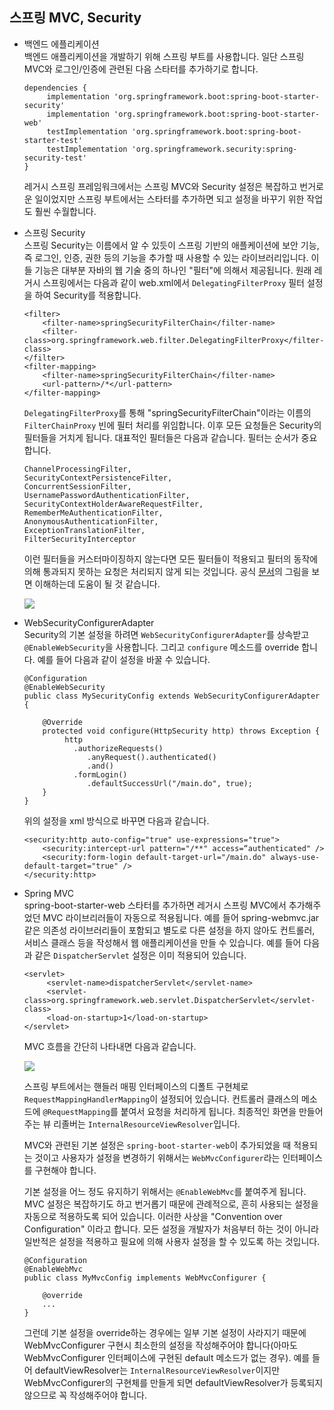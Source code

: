 ## 스프링 MVC, Security
 
* 백엔드 에플리케이션  
백엔드 애플리케이션을 개발하기 위해 스프링 부트를 사용합니다. 일단 스프링 MVC와 로그인/인증에 관련된 다음 스타터를 추가하기로 합니다. 

   ```
   dependencies {
        implementation 'org.springframework.boot:spring-boot-starter-security'
        implementation 'org.springframework.boot:spring-boot-starter-web'
        testImplementation 'org.springframework.boot:spring-boot-starter-test'
        testImplementation 'org.springframework.security:spring-security-test'
   }
   
   ```
   레거시 스프링 프레임워크에서는 스프링 MVC와 Security 설정은 복잡하고 번거로운 일이었지만 스프링 부트에서는 스타터를 추가하면 되고 설정을 바꾸기 위한 작업도 훨씬 수월합니다.
   
* 스프링 Security  
   스프링 Security는 이름에서 알 수 있듯이 스프링 기반의 애플케이션에 보안 기능, 즉 로그인, 인증, 권한 등의 기능을 추가할 때 사용할 수 있는 
   라이브러리입니다. 이들 기능은 대부분 자바의 웹 기술 중의 하나인 "필터"에 의해서 제공됩니다. 원래 레거시 스프링에서는 다음과 같이 web.xml에서 
   `DelegatingFilterProxy` 필터 설정을 하여 Security를 적용합니다.  
   
   ```
   <filter>
       <filter-name>springSecurityFilterChain</filter-name>
       <filter-class>org.springframework.web.filter.DelegatingFilterProxy</filter-class>
   </filter>
   <filter-mapping>
       <filter-name>springSecurityFilterChain</filter-name>
       <url-pattern>/*</url-pattern>
   </filter-mapping>
   ```
   
   `DelegatingFilterProxy`를 통해 "springSecurityFilterChain"이라는 이름의 `FilterChainProxy` 빈에 필터 처리를 위임합니다. 이후 모든 요청들은 Security의 필터들을 거치게 됩니다.
   대표적인 필터들은 다음과 같습니다. 필터는 순서가 중요합니다.
   
   ```
   ChannelProcessingFilter,
   SecurityContextPersistenceFilter,
   ConcurrentSessionFilter, 
   UsernamePasswordAuthenticationFilter,
   SecurityContextHolderAwareRequestFilter,
   RememberMeAuthenticationFilter,
   AnonymousAuthenticationFilter,
   ExceptionTranslationFilter,
   FilterSecurityInterceptor
   ```
   이런 필터들을 커스터마이징하지 않는다면 모든 필터들이 적용되고 필터의 동작에 의해 통과되지 못하는 요청은 처리되지 않게 되는 것입니다. 
   공식 [문서](https://docs.spring.io/spring-security/site/docs/current/reference/html5/)의 그림을 보면 이해하는데 도움이 될 것 같습니다.
   
   <img src="https://github.com/kate-foo/SimpleSpringBoot/blob/webapp/sec-chain.PNG"/>
   
* WebSecurityConfigurerAdapter  
Security의 기본 설정을 하려면 `WebSecurityConfigurerAdapter`를 상속받고 `@EnableWebSecurity`을 사용합니다.
그리고 `configure` 메소드를 override 합니다. 예를 들어 다음과 같이 설정을 바꿀 수 있습니다.

   ```
   @Configuration
   @EnableWebSecurity
   public class MySecurityConfig extends WebSecurityConfigurerAdapter {

       @Override
       protected void configure(HttpSecurity http) throws Exception {        
            http
              .authorizeRequests()
                 .anyRequest().authenticated()
                 .and()
              .formLogin()
                 .defaultSuccessUrl("/main.do", true);      
       }
   }
   ``` 
   위의 설정을 xml 방식으로 바꾸면 다음과 같습니다.
   
   ```
   <security:http auto-config="true" use-expressions="true">
       <security:intercept-url pattern="/**" access=“authenticated" />
       <security:form-login default-target-url="/main.do" always-use-default-target="true" />       
   </security:http>
   ```
   
* Spring MVC  
spring-boot-starter-web 스타터를 추가하면 레거시 스프링 MVC에서 추가해주었던 MVC 라이브리러들이 자동으로 적용됩니다. 예를 들어 
spring-webmvc.jar 같은 의존성 라이브러리들이 포함되고 별도로 다른 설정을 하지 않아도 컨트롤러, 서비스 클래스 등을 작성해서 웹 애플리케이션을 
만들 수 있습니다. 예를 들어 다음과 같은 `DispatcherServlet` 설정은 이미 적용되어 있습니다.

   ```
   <servlet>
        <servlet-name>dispatcherServlet</servlet-name>
        <servlet-class>org.springframework.web.servlet.DispatcherServlet</servlet-class>        
        <load-on-startup>1</load-on-startup>
   </servlet>
   ```    
   MVC 흐름을 간단히 나타내면 다음과 같습니다.
   
   <img src="https://github.com/kate-foo/SimpleSpringBoot/blob/webapp/spring-mvc.PNG"/>
   
   스프링 부트에서는 핸들러 매핑 인터페이스의 디폴트 구현체로 `RequestMappingHandlerMapping`이 설정되어 있습니다. 컨트롤러 클래스의 메소드에 `@RequestMapping`를 붙여서 요청을 처리하게 됩니다. 최종적인 화면을 만들어주는 
   뷰 리졸버는 `InternalResourceViewResolver`입니다. 
   
   MVC와 관련된 기본 설정은 `spring-boot-starter-web`이 추가되었을 때 적용되는 것이고 사용자가 설정을 변경하기 위해서는 `WebMvcConfigurer`라는 인터페이스를 구현해야 합니다.  
   
   기본 설정을 어느 정도 유지하기 위해서는 `@EnableWebMvc`를 붙여주게 됩니다. MVC 설정은 복잡하기도 하고 번거롭기 때문에 관례적으로, 흔히 사용되는 설정을 자동으로 적용하도록 되어 있습니다.
   이러한 사상을 "Convention over Configuration" 이라고 합니다. 모든 설정을 개발자가 처음부터 하는 것이 아니라 일반적은 설정을 적용하고 필요에 의해 사용자 설정을 할 수 있도록 하는 것입니다.
   
   ```
   @Configuration
   @EnableWebMvc
   public class MyMvcConfig implements WebMvcConfigurer {
      
       @override
       ...
   }
   ```
   그런데 기본 설정을 override하는 경우에는 일부 기본 설정이 사라지기 때문에 WebMvcConfigurer 구현시 최소한의 설정을 작성해주어야 합니다(아마도 WebMvcConfigurer 인터페이스에 구현된 default 메소드가 없는 경우). 예를 들어 defaultViewResolver는 
   `InternalResourceViewResolver`이지만 WebMvcConfigurer의 구현체를 만들게 되면 defaultViewResolver가 등록되지 않으므로 꼭 작성해주어야 합니다.
   
   